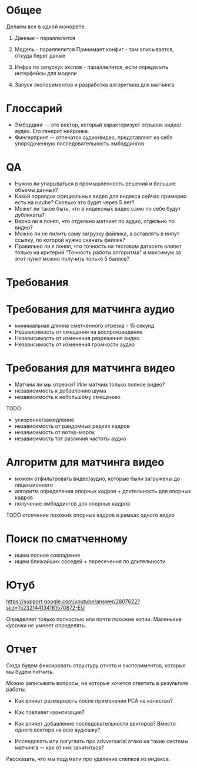 
# Общее

Делаем все в одной монорепе.

1) Данные - параллелится

2) Модель - параллелится
Принимает конфиг - там описывается, откуда берет даные

3) Инфра по запускук экспов - параллелится, если определить интерфейсы для модели

4) Запуск экспериментов и разработка алгоритмов для матчинга

# Глоссарий
* Эмбэддинг -- это вектор, который характеризует отрывок видео/аудио. Его генерит нейронка.
* Фингерпринт -- отпечаток аудио/видео, представляет из себя упорядоченную последовательность эмбэддингов

# QA
* Нужно ли упарываться в промышленность решения и большие объемы данных?
* Какой пороядок официальных видео для индекса сейчас примерно есть на rutube? Сколько это будет через 5 лет?
* Может ли такое быть, что в индексных видео само по себе будут дубликаты?
* Верно ли я понял, что отдельно матчинг по аудио, отдельно по видео?
* Можно ли не пилить саму загрузку файлика, а вставлять в инпут ссылку, по которой нужно скачать файлик?
* Правильно ли я понял, что точность на тестовом датасете влияет только на критерий "Точность работы алгоритма" и максимум за этот пункт можно получить только 5 баллов?


# Требования

# Требования для матчинга аудио
* минимальная длинна сметченного отрезка - 15 секунд
* Независимость от смещения на воспроизведение
* Независимость от изменения разрешения видео
* Независимость от изменения громкости аудио

# Требования для матчинга видео
* Матчим ли мы отрезки? Или матчим только полное видео?
* независимость к добавлению шума
* независимость к небольшому смещению

TODO
* ускорение/замедление
* независимость от рандомных редких кадров
* независимость от вотер-марок
* независимость тот различия частоты аудио

# Алгоритм для матчинга видео

* можем отфильтровать видео/аудио, которые были загружены до лицензионного
* алгоритм определения опорных кадров + длительность для опорных кадров
* получение эмбэддингов для опорных кадров

TODO отсечение похожих опорных кадров в рамках одного видео

# Поиск по сматченному
* ищем полное совпадение
* ищем ближайших соседей + пересечения по длительности

# Ютуб

https://support.google.com/youtube/answer/2807622?sjid=15232144134161570872-EU

Определяет только полностью или почти похожие копии. Маленькие кусочки не умееет определять.


# Отчет

Сюда будем фиксировать структуру отчета и экспериментов, которые мы будем питчить.

Можно записывать вопросы, на которые хочется ответить в результате работы.

* Как влияет размерность после применения PCA на качество?
* Как повлияет квантизация?
* Как влияет добавление последовательности векторов? Вместо одного вектора на всю аудюшку?

* Исследовать или погуглить про advversarial атаки на такие системы матчинга -- как от них зачититься?


Рассказать, что мы подумали про удаление слепков из индекса.
